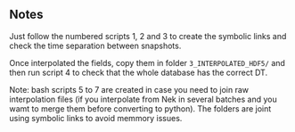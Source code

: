 ## Notes

Just follow the numbered scripts 1, 2 and 3 to create the symbolic links and check the time separation between snapshots.

Once interpolated the fields, copy them in folder `3_INTERPOLATED_HDF5/` and then run script 4 to check that the whole database has the correct DT.

Note: bash scripts 5 to 7 are created in case you need to join raw interpolation files (if you interpolate from Nek in several batches and you wamt to merge them before converting to python). The folders are joint using symbolic links to avoid memmory issues.
